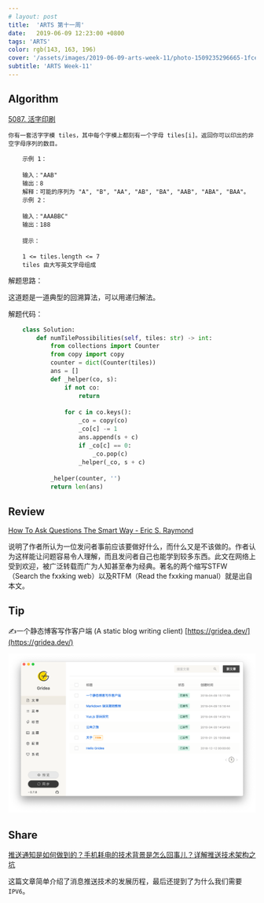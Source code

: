 ```yaml
---
# layout: post
title:  'ARTS 第十一周'
date:   2019-06-09 12:23:00 +0800
tags: 'ARTS'
color: rgb(143, 163, 196)
cover: '/assets/images/2019-06-09-arts-week-11/photo-1509235296665-1fce97de9a2e.jpeg'
subtitle: 'ARTS Week-11'
---
```


## **Algorithm**

[5087. 活字印刷](https://leetcode-cn.com/contest/weekly-contest-140/problems/letter-tile-possibilities/)

`你有一套活字字模 tiles，其中每个字模上都刻有一个字母 tiles[i]。返回你可以印出的非空字母序列的数目。`
```
    示例 1：
    
    输入："AAB"
    输出：8
    解释：可能的序列为 "A", "B", "AA", "AB", "BA", "AAB", "ABA", "BAA"。
    示例 2：
    
    输入："AAABBC"
    输出：188

    提示：
    
    1 <= tiles.length <= 7
    tiles 由大写英文字母组成
```

解题思路：

这道题是一道典型的回溯算法，可以用递归解法。

解题代码：

```python
    class Solution:
        def numTilePossibilities(self, tiles: str) -> int:
            from collections import Counter
            from copy import copy
            counter = dict(Counter(tiles))
            ans = []
            def _helper(co, s):
                if not co:
                    return 
                
                for c in co.keys():
                    _co = copy(co)
                    _co[c] -= 1
                    ans.append(s + c)
                    if _co[c] == 0:
                        _co.pop(c)
                    _helper(_co, s + c)
            
            _helper(counter, '')
            return len(ans)
```

## Review

[How To Ask Questions The Smart Way - Eric S. Raymond](http://www.catb.org/~esr/faqs/smart-questions.html)

说明了作者所认为一位发问者事前应该要做好什么，而什么又是不该做的。作者认为这样能让问题容易令人理解，而且发问者自己也能学到较多东西。此文在网络上受到欢迎，被广泛转载而广为人知甚至奉为经典。著名的两个缩写STFW（Search the fxxking web）以及RTFM（Read the fxxking manual）就是出自本文。

## Tip

✍️一个静态博客写作客户端 (A static blog writing client) [https://gridea.dev/](https://gridea.dev/)

![img1](/assets/images/2019-06-09-arts-week-11/gridea-app-207f26d3-b41b-465a-a3b6-32c57b7eb6fa.png)

## Share

[推送通知是如何做到的？手机耗电的技术背景是怎么回事儿？详解推送技术架构之坑](https://www.bilibili.com/video/av54754510)

这篇文章简单介绍了消息推送技术的发展历程，最后还提到了为什么我们需要 `IPV6`。
